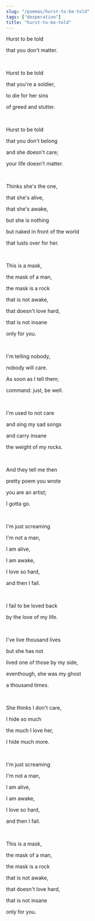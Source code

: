 ```yaml
---
slug: "/poemas/hurst-to-be-told"
tags: ["desperation"]
title: "hurst-to-be-told"
---
```

Hurst to be told

that you don't matter.

&nbsp;

Hurst to be told

that you're a soldier,

to die for her sins

of greed and stutter.

&nbsp;

Hurst to be told

that you don't belong

and she doesn't care;

your life doesn't matter.

&nbsp;

Thinks she's the one,

that she's alive,

that she's awake,

but she is nothing

but naked in front of the world

that lusts over for her.

&nbsp;

This is a mask,

the mask of a man,

the mask is a rock

that is not awake,

that doesn't love hard,

that is not insane

only for you.

&nbsp;

I'm telling nobody,

nobody will care.

As soon as I tell them;

command: just, be well.

&nbsp;

I'm used to not care

and sing my sad songs

and carry insane

the weight of my rocks.

&nbsp;

And they tell me then

pretty poem you wrote

you are an artist;

I gotta go.

&nbsp;

I'm just screaming

I'm not a man,

I am alive,

I am awake,

I love so hard,

and then I fail.

&nbsp;

I fail to be loved back

by the love of my life.

&nbsp;

I've live thousand lives

but she has not 

lived one of those by my side,

eventhough, she was my ghost

a thousand times.

&nbsp;

She thinks I don't care,

I hide so much

the much I love her,

I hide much more.

&nbsp;

I'm just screaming

I'm not a man,

I am alive,

I am awake,

I love so hard,

and then I fail.

&nbsp;

This is a mask,

the mask of a man,

the mask is a rock

that is not awake,

that doesn't love hard,

that is not insane

only for you.